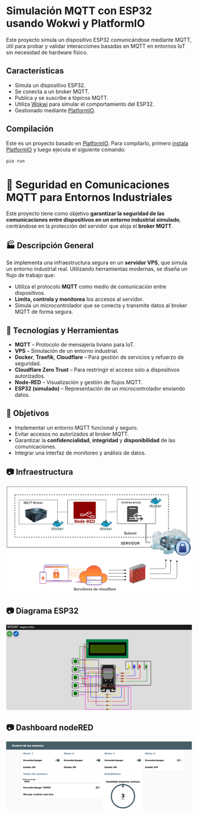 # Simulación MQTT con ESP32 usando Wokwi y PlatformIO

Este proyecto simula un dispositivo ESP32 comunicándose mediante MQTT, útil para probar y validar interacciones basadas en MQTT en entornos IoT sin necesidad de hardware físico.

## Características

- Simula un dispositivo ESP32.  
- Se conecta a un broker MQTT.  
- Publica y se suscribe a tópicos MQTT.  
- Utiliza [Wokwi](https://marketplace.visualstudio.com/items?itemName=wokwi.wokwi-vscode) para simular el comportamiento del ESP32.  
- Gestionado mediante [PlatformIO](https://platformio.org).  


## Compilación

Este es un proyecto basado en [PlatformIO](https://platformio.org). Para compilarlo, primero [instala PlatformIO](https://docs.platformio.org/en/latest/core/installation/index.html) y luego ejecuta el siguiente comando:

```bash
pio run
```

# 🔐 Seguridad en Comunicaciones MQTT para Entornos Industriales

Este proyecto tiene como objetivo **garantizar la seguridad de las comunicaciones entre dispositivos en un entorno industrial simulado**, centrándose en la protección del servidor que aloja el **broker MQTT**.

## 🏭 Descripción General

Se implementa una infraestructura segura en un **servidor VPS**, que simula un entorno industrial real. Utilizando herramientas modernas, se diseña un flujo de trabajo que:

- Utiliza el protocolo **MQTT** como medio de comunicación entre dispositivos.
- **Limita, controla y monitorea** los accesos al servidor.
- Simula un microcontrolador que se conecta y transmite datos al broker MQTT de forma segura.

## 🔧 Tecnologías y Herramientas

- **MQTT** – Protocolo de mensajería liviano para IoT.
- **VPS** – Simulación de un entorno industrial.
- **Docker**, **Traefik**, **Cloudflare** – Para gestión de servicios y refuerzo de seguridad.
- **Cloudflare Zero Trust** – Para restringir el acceso solo a dispositivos autorizados.
- **Node-RED** – Visualización y gestión de flujos MQTT.
- **ESP32 (simulado)** – Representación de un microcontrolador enviando datos.

## 🎯 Objetivos

- Implementar un entorno MQTT funcional y seguro.
- Evitar accesos no autorizados al broker MQTT.
- Garantizar la **confidencialidad**, **integridad** y **disponibilidad** de las comunicaciones.
- Integrar una interfaz de monitoreo y análisis de datos.

## 📷 Infraestructura
![alt text](/recursos/infraestructura.png)

## 📷 Diagrama ESP32
![alt text](/recursos/diagrama.png)

## 📷 Dashboard nodeRED
![alt text](/recursos/dashboard.png)